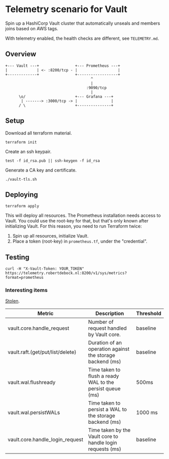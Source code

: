 # Telemetry scenario for Vault

Spin up a HashiCorp Vault cluster that automatically unseals and members joins based on AWS tags.

With telemetry enabled, the health checks are different, see `TELEMETRY.md`.

## Overview

```text
+--- Vault ---+                +--- Prometheus ---+
|             | <- :8200/tcp - |                  |
+-------------+                +------------------+
                                      ^
                                      |
                                    :9090/tcp
                                      |
      \o/                      +--- Grafana ---+
       | -------> :3000/tcp -> |               |
      / \                      +---------------+
```

## Setup

Download all terraform material.

```shell
terraform init
```

Create an ssh keypair.

```shell
test -f id_rsa.pub || ssh-keygen -f id_rsa
```

Generate a CA key and certificate.

```shell
./vault-tls.sh
```

## Deploying

```shell
terraform apply
```

This will deploy all resources. The Prometheus installation needs access to Vault. You could use the root-key for that, but that's only known after initializing Vault. For this reason, you need to run Terraform twice:

1. Spin up all resources, initialize Vault.
2. Place a token (root-key) in `prometheus.tf`, under the "credential".

## Testing

```shell
curl -H "X-Vault-Token: YOUR_TOKEN" https://telemetry.robertdebock.nl:8200/v1/sys/metrics?format=prometheus
```

### Interesting items

[Stolen](https://www.datadoghq.com/blog/monitor-vault-metrics-and-logs/).

| Metric                           | Description                                                | Threshold    |
|----------------------------------|------------------------------------------------------------|--------------|
| vault.core.handle_request        | Number of request handled by Vault core.                   | baseline     |
| vault.raft.(get/put/list/delete) | Duration of an operation against the storage backend (ms)  | baseline     |
| vault.wal.flushready             | Time taken to flush a ready WAL to the persist queue (ms)  | 500ms        |
| vault.wal.persistWALs            | Time taken to persist a WAL to the storage backend (ms)    | 1000 ms      |
| vault.core.handle_login_request  | Time taken by the Vault core to handle login requests (ms) | baseline     |
